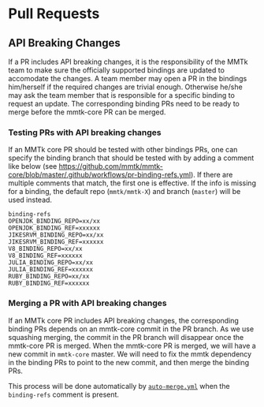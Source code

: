 # Pull Requests

## API Breaking Changes

If a PR includes API breaking changes, it is the responsibility of the MMTk team to make sure
the officially supported bindings are updated to accomodate the changes.
A team member may open a PR in the bindings him/herself if the required
changes are trivial enough. Otherwise he/she may ask the team member that is responsible for a specific
binding to request an update. The corresponding binding PRs need to be ready to merge before the mmtk-core PR
can be merged.

### Testing PRs with API breaking changes

If an MMTk core PR should be tested with other bindings PRs, one can specify the binding branch that
should be tested with by adding a comment like below (see https://github.com/mmtk/mmtk-core/blob/master/.github/workflows/pr-binding-refs.yml).
If there are multiple comments that match, the first one is effective. If the info is missing for
a binding, the default repo (`mmtk/mmtk-X`) and branch (`master`) will be used instead.
```
binding-refs
OPENJDK_BINDING_REPO=xx/xx
OPENJDK_BINDING_REF=xxxxxx
JIKESRVM_BINDING_REPO=xx/xx
JIKESRVM_BINDING_REF=xxxxxx
V8_BINDING_REPO=xx/xx
V8_BINDING_REF=xxxxxx
JULIA_BINDING_REPO=xx/xx
JULIA_BINDING_REF=xxxxxx
RUBY_BINDING_REPO=xx/xx
RUBY_BINDING_REF=xxxxxx
```

### Merging a PR with API breaking changes

If an MMTk core PR includes API breaking changes, the corresponding binding PRs depends on an mmtk-core commit in the PR branch. As we
use squashing merging, the commit in the PR branch will disappear once the mmtk-core PR is merged. When the mmtk-core PR is merged,
we will have a new commit in `mmtk-core` master. We will need to fix the mmtk dependency in the binding PRs to point to the new commit,
and then merge the binding PRs.

This process will be done automatically by [`auto-merge.yml`](https://github.com/mmtk/mmtk-core/blob/master/.github/workflows/auto-merge.yml)
when the `binding-refs` comment is present.
